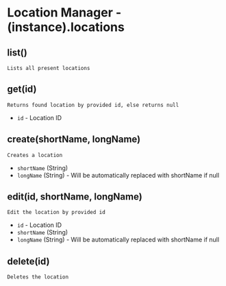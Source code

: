 # Location Manager - (instance).locations

## list()

    Lists all present locations

## get(id)

    Returns found location by provided id, else returns null

- `id` - Location ID

## create(shortName, longName)

    Creates a location

- `shortName` (String)
- `longName` (String) - Will be automatically replaced with shortName if null

## edit(id, shortName, longName)

    Edit the location by provided id

- `id` - Location ID
- `shortName` (String)
- `longName` (String) - Will be automatically replaced with shortName if null

## delete(id)

    Deletes the location
